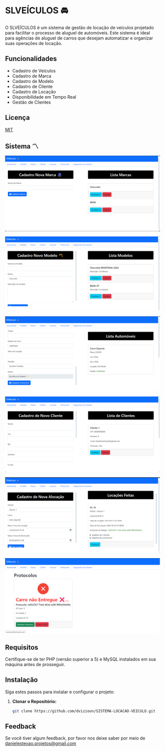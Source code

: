 
# SLVEÍCULOS 🚘

O SLVEÍCULOS é um sistema de gestão de locação de veículos projetado para facilitar o processo de aluguel de automóveis. Este sistema é ideal para agências de aluguel de carros que desejam automatizar e organizar suas operações de locação.


## Funcionalidades

- Cadastro de Veículos
- Cadastro de Marca
- Cadastro de Modelo
- Cadastro de Cliente
- Cadastro de Locação
- Disponibilidade em Tempo Real
- Gestão de Clientes


## Licença

[MIT](https://choosealicense.com/licenses/mit/)


## Sistema 〽️

![App Screenshot](https://github.com/dvizioon/SISTEMA-LOCACAO-VEICULO/blob/96afab276979f1a9f9c12eec03d192e945eaf6d4/img/01.png?raw=true)

![App Screenshot](https://github.com/dvizioon/SISTEMA-LOCACAO-VEICULO/blob/96afab276979f1a9f9c12eec03d192e945eaf6d4/img/02.png?raw=true)

![App Screenshot](https://github.com/dvizioon/SISTEMA-LOCACAO-VEICULO/blob/96afab276979f1a9f9c12eec03d192e945eaf6d4/img/03.png?raw=true)

![App Screenshot](https://github.com/dvizioon/SISTEMA-LOCACAO-VEICULO/blob/96afab276979f1a9f9c12eec03d192e945eaf6d4/img/04.png?raw=true)

![App Screenshot](https://github.com/dvizioon/SISTEMA-LOCACAO-VEICULO/blob/96afab276979f1a9f9c12eec03d192e945eaf6d4/img/05.png?raw=true)

![App Screenshot](https://github.com/dvizioon/SISTEMA-LOCACAO-VEICULO/blob/96afab276979f1a9f9c12eec03d192e945eaf6d4/img/06.png?raw=true)


## Requisitos

Certifique-se de ter PHP (versão superior a 5) e MySQL instalados em sua máquina antes de prosseguir.

## Instalação

Siga estes passos para instalar e configurar o projeto:

1. **Clonar o Repositório:**
   ```bash
   git clone https://github.com/dvizioon/SISTEMA-LOCACAO-VEICULO.git 
   ```
## Feedback

Se você tiver algum feedback, por favor nos deixe saber por meio de danielestevao.projetos@gmail.com


